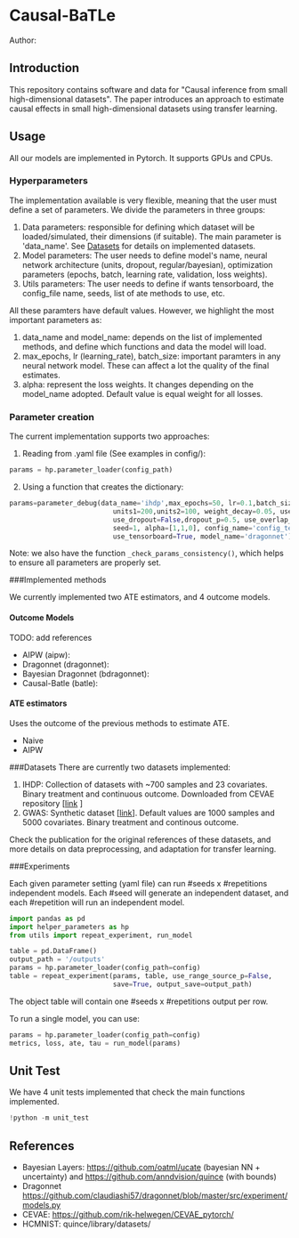 # Causal-BaTLe

Author: 

## Introduction
This repository contains software and data for "Causal inference from small high-dimensional datasets".
The paper introduces an approach to estimate causal effects in small high-dimensional datasets using transfer learning.


## Usage

All our models are implemented in Pytorch. It supports GPUs and CPUs. 

### Hyperparameters
The implementation available is very flexible, meaning that the user must define
a set of parameters. We divide the parameters in three groups: 
1) Data parameters: responsible for defining which dataset will be
loaded/simulated, their dimensions (if suitable). The main parameter
is 'data_name'. See [Datasets](###Datasets) for details on implemented datasets.
2) Model parameters: The user needs to define model's name, neural network architecture (units, dropout, regular/bayesian), 
optimization parameters (epochs, batch, learning rate, validation, loss weights).
3) Utils parameters: The user needs to define if wants tensorboard, the config_file name, seeds, 
list of ate methods to use, etc.

All these paramters have default values. However, we highlight the most important parameters as: 
1) data_name and model_name: depends on the list of implemented methods, and define which 
functions and data the model will load.
2) max_epochs, lr (learning_rate), batch_size: important paramters in any 
neural network model. These can affect a lot the quality of the final estimates.
3) alpha: represent the loss weights. It changes depending on the model_name
adopted. Default value is equal weight for all losses. 

### Parameter creation
The current implementation supports two approaches: 
1) Reading from .yaml file (See examples in config/):
```python
params = hp.parameter_loader(config_path)
```

2) Using a function that creates the dictionary:
```python
params=parameter_debug(data_name='ihdp',max_epochs=50, lr=0.1,batch_size=50, 
                          units1=200,units2=100, weight_decay=0.05, use_validation=False,
                          use_dropout=False,dropout_p=0.5, use_overlap_knob=False,
                          seed=1, alpha=[1,1,0], config_name='config_test1', 
                          use_tensorboard=True, model_name='dragonnet')
```

Note: we also have the function `_check_params_consistency()`, which helps to 
ensure all parameters are properly set.


###Implemented methods

We currently implemented two ATE estimators, and 4 outcome models. 

#### Outcome Models

TODO: add references
* AIPW (aipw): 
* Dragonnet (dragonnet): 
* Bayesian Dragonnet (bdragonnet): 
* Causal-Batle (batle):

#### ATE estimators

Uses the outcome of the previous methods to estimate ATE.
* Naive
* AIPW

###Datasets
There are currently two datasets implemented: 
1) IHDP: Collection of datasets with ~700 samples and 23 covariates. Binary treatment and continuous outcome.
Downloaded from CEVAE repository [[link](https://github.com/AMLab-Amsterdam/CEVAE/tree/master/datasets/IHDP/csv) ] 
2) GWAS: Synthetic dataset [[link](https://github.com/raquelaoki/CompBioAndSimulated_Datasets)]. Default values are 1000 samples
and 5000 covariates. Binary treatment and continous outcome. 

Check the publication for the original references of these datasets, and more details
on data preprocessing, and adaptation for transfer learning. 

###Experiments 

Each given parameter setting (yaml file) can run #seeds x #repetitions 
independent models. Each #seed will generate an independent dataset, and
each #repetition will run an independent model. 
```python
import pandas as pd
import helper_parameters as hp
from utils import repeat_experiment, run_model

table = pd.DataFrame()
output_path = '/outputs'
params = hp.parameter_loader(config_path=config)
table = repeat_experiment(params, table, use_range_source_p=False, 
                          save=True, output_save=output_path)
```
The object table will contain one #seeds x #repetitions output per row.

To run a single model, you can use: 
```python
params = hp.parameter_loader(config_path=config)
metrics, loss, ate, tau = run_model(params)
```

## Unit Test
We have 4 unit tests implemented that check the main functions implemented.
```python
!python -m unit_test
```

## References
* Bayesian Layers: https://github.com/oatml/ucate (bayesian NN + uncertainty) and https://github.com/anndvision/quince (with bounds)
* Dragonnet https://github.com/claudiashi57/dragonnet/blob/master/src/experiment/models.py
* CEVAE: https://github.com/rik-helwegen/CEVAE_pytorch/
* HCMNIST: quince/library/datasets/
